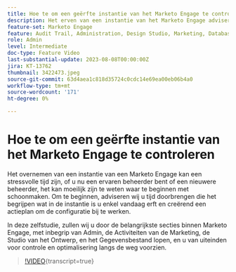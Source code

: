 ```yaml
---
title: Hoe te om een geërfte instantie van het Marketo Engage te controleren
description: Het erven van een instantie van het Marketo Engage adviseren wij u tijd doorbrengen die begrijpt wat in de instantie is, en creërend een actieplan om de configuratie bij te werken. Dit leerprogramma behandelt de belangrijkste secties binnen Marketo Engage, met inbegrip van Admin, de Activiteiten van de Marketing, de Studio van het Ontwerp, en Gegevensbestand, en voorziet u van uiteinden voor controle en optimalisering langs de weg.
feature-set: Marketo Engage
feature: Audit Trail, Administration, Design Studio, Marketing, Database
role: Admin
level: Intermediate
doc-type: Feature Video
last-substantial-update: 2023-08-08T00:00:00Z
jira: KT-13762
thumbnail: 3422473.jpeg
source-git-commit: 63d4aea1c818d35724c0cdc14e69ea00eb06b4a0
workflow-type: tm+mt
source-wordcount: '171'
ht-degree: 0%

---
```



# Hoe te om een geërfte instantie van het Marketo Engage te controleren

Het overnemen van een instantie van een Marketo Engage kan een stressvolle tijd zijn, of u nu een ervaren beheerder bent of een nieuwere beheerder, het kan moeilijk zijn te weten waar te beginnen met schoonmaken. Om te beginnen, adviseren wij u tijd doorbrengen die het begrijpen wat in de instantie is u enkel vandaag erft en creërend een actieplan om de configuratie bij te werken.

In deze zelfstudie, zullen wij u door de belangrijkste secties binnen Marketo Engage, met inbegrip van Admin, de Activiteiten van de Marketing, de Studio van het Ontwerp, en het Gegevensbestand lopen, en u van uiteinden voor controle en optimalisering langs de weg voorzien.

>[!VIDEO](https://video.tv.adobe.com/v/3422473/?learn=on){transcript=true}